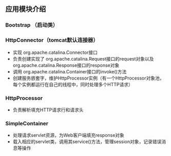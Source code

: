 ## 应用模块介绍
### Bootstrap （启动类）

### HttpConnector（tomcat默认连接器）
 - 实现 org.apache.catalina.Connector接口
 - 负责创建实现了 org.apache.catalina.Request接口的request对象以及 org.apache.catalina.Response接口的response对象
 - 调用 org.apache.catalina.Container接口的invoke()方法
 - 创建服务嵌套字，维护HttpProcessor实例（有一个HttpProcessor对象池，每个实例都运行在自己的线程中，同时处理多个HTTP请求）
### HttpProcessor
 - 负责解析填充HTTP请求行和请求头
### SimpleContainer
 - 处理请求servlet资源，为Web客户端填充response对象
 - 载入相应的servlet类，调用其service()方法，管理session对象，记录错误消息等操作